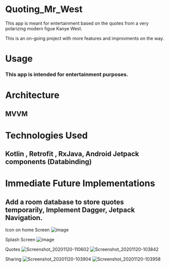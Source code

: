 # Quoting_Mr_West

This app is meant for entertainment based on the quotes from a very polarizing modern figue Kanye West.

This is an on-going project with more features and improvments on the way.

<h1> Usage  </h1>
<h3> This app is intended for entertainment purposes.</h3>

<h1> Architecture </h1>
<h2>MVVM</h2>

<h1> Technologies Used </h1>

<h2>Kotlin ,
Retrofit ,
RxJava,
Android Jetpack components (Databinding)
  </h2>

<h1> Immediate Future Implementations</h1>
<h2>Add a room database to store quotes temporarily,
Implement Dagger,
Jetpack Navigation.</h2>





Icon on home Screen
![image](https://user-images.githubusercontent.com/30957125/81628847-bad11780-93cf-11ea-9ecc-df42d47c9828.png)

Splash Screen 
![image](https://user-images.githubusercontent.com/30957125/81628527-e6073700-93ce-11ea-9c78-9716dad49545.png)

Quotes
![Screenshot_20201120-110602](https://user-images.githubusercontent.com/30957125/99821956-a4dfa480-2b20-11eb-9c81-7dbe21633d71.png)
![Screenshot_20201120-103842](https://user-images.githubusercontent.com/30957125/99821352-ee7bbf80-2b1f-11eb-9b1c-82f78580e3ca.png)

Sharing
![Screenshot_20201120-103904](https://user-images.githubusercontent.com/30957125/99821362-f176b000-2b1f-11eb-9f9d-43775460fd05.png)
![Screenshot_20201120-103958](https://user-images.githubusercontent.com/30957125/99821366-f3407380-2b1f-11eb-8f55-a4bead9806c0.png)




